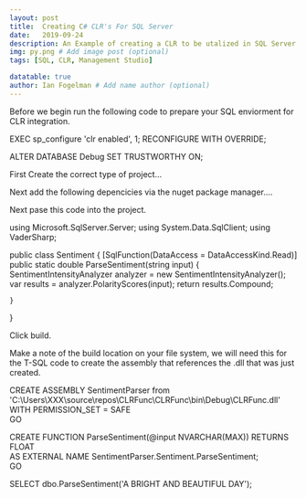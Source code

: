```yaml
---
layout: post
title:  Creating C# CLR's For SQL Server
date:   2019-09-24
description: An Example of creating a CLR to be utalized in SQL Server
img: py.png # Add image post (optional)
tags: [SQL, CLR, Management Studio]

datatable: true
author: Ian Fogelman # Add name author (optional)
---
```



Before we begin run the following code to prepare your SQL enviorment for CLR integration.


EXEC sp_configure 'clr enabled', 1;  RECONFIGURE WITH OVERRIDE;

ALTER DATABASE Debug SET TRUSTWORTHY ON;




First Create the correct type of project...

Next add the following depencicies via the nuget package manager....


Next pase this code into the project.


using Microsoft.SqlServer.Server;
using System.Data.SqlClient;
using VaderSharp;

public class Sentiment
{
    [SqlFunction(DataAccess = DataAccessKind.Read)]
    public static double ParseSentiment(string input)
    {
        SentimentIntensityAnalyzer analyzer = new SentimentIntensityAnalyzer();
        var results = analyzer.PolarityScores(input);
        return results.Compound;

    }
}

Click build.

Make a note of the build location on your file system, we will need this for the T-SQL code to create the assembly that references the .dll that was just created.



CREATE ASSEMBLY SentimentParser from 'C:\Users\XXX\source\repos\CLRFunc\CLRFunc\bin\Debug\CLRFunc.dll' WITH PERMISSION_SET = SAFE  
GO 

CREATE FUNCTION ParseSentiment(@input NVARCHAR(MAX)) 
RETURNS FLOAT   
AS EXTERNAL NAME SentimentParser.Sentiment.ParseSentiment;   
GO  

SELECT dbo.ParseSentiment('A BRIGHT AND BEAUTIFUL DAY');  



